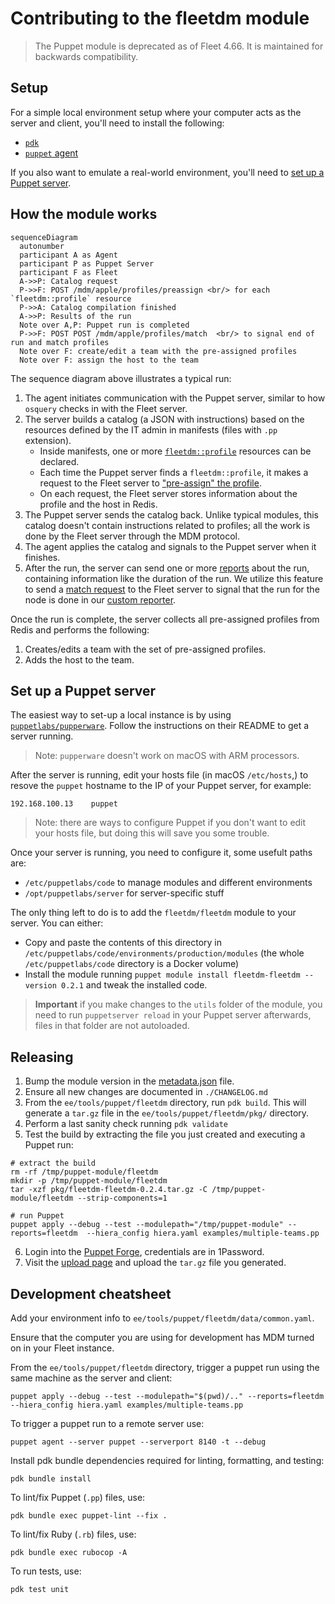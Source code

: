 # Contributing to the fleetdm module

> The Puppet module is deprecated as of Fleet 4.66. It is maintained for backwards compatibility.

## Setup

For a simple local environment setup where your computer acts as the server and client, you'll need to install the following:

- [`pdk`](https://www.puppet.com/docs/pdk/latest/pdk_install.html)
- [`puppet` agent](https://www.puppet.com/docs/puppet/8/install_agents.html)

If you also want to emulate a real-world environment, you'll need to [set up a Puppet server](#set-up-a-puppet-server).

## How the module works

```mermaid
sequenceDiagram
  autonumber
  participant A as Agent
  participant P as Puppet Server
  participant F as Fleet
  A->>P: Catalog request
  P->>F: POST /mdm/apple/profiles/preassign <br/> for each `fleetdm::profile` resource
  P->>A: Catalog compilation finished
  A->>P: Results of the run
  Note over A,P: Puppet run is completed
  P->>F: POST POST /mdm/apple/profiles/match  <br/> to signal end of run and match profiles 
  Note over F: create/edit a team with the pre-assigned profiles
  Note over F: assign the host to the team
```

The sequence diagram above illustrates a typical run:

1. The agent initiates communication with the Puppet server, similar to how `osquery` checks in with the Fleet server.
2. The server builds a catalog (a JSON with instructions) based on the resources defined by the IT admin in manifests (files with `.pp` extension). 
     - Inside manifests, one or more [`fleetdm::profile`](https://github.com/fleetdm/fleet/blob/main/ee/tools/puppet/fleetdm/manifests/profile.pp) resources can be declared.
     - Each time the Puppet server finds a `fleetdm::profile`, it makes a request to the Fleet server to ["pre-assign" the profile](https://fleetdm.com/docs/contributing/api-for-contributors#preassign-profiles-to-devices).
    - On each request, the Fleet server stores information about the profile and the host in Redis.
3. The Puppet server sends the catalog back. Unlike typical modules, this catalog doesn't contain instructions related to profiles; all the work is done by the Fleet server through the MDM protocol.
4. The agent applies the catalog and signals to the Puppet server when it finishes.
5. After the run, the server can send one or more [reports](https://www.puppet.com/docs/puppet/8/reporting_about.html) about the run, containing information like the duration of the run. We utilize this feature to send a [match request](https://fleetdm.com/docs/contributing/api-for-contributors#match-preassigned-profiles) to the Fleet server to signal that the run for the node is done in our [custom reporter](https://github.com/fleetdm/fleet/blob/main/ee/tools/puppet/fleetdm/lib/puppet/reports/fleetdm.rb).

Once the run is complete, the server collects all pre-assigned profiles from Redis and performs the following:

1. Creates/edits a team with the set of pre-assigned profiles.
2. Adds the host to the team.

## Set up a Puppet server

The easiest way to set-up a local instance is by using [`puppetlabs/pupperware`](https://github.com/puppetlabs/pupperware). Follow the instructions on their README to get a server running.

> Note: `pupperware` doesn't work on macOS with ARM processors.

After the server is running, edit your hosts file (in macOS `/etc/hosts`,) to resove the `puppet` hostname to the IP of your Puppet server, for example:

```
192.168.100.13    puppet 
```

> Note: there are ways to configure Puppet if you don't want to edit your hosts file, but doing this will save you some trouble.

Once your server is running, you need to configure it, some usefult paths are:

- `/etc/puppetlabs/code` to manage modules and different environments
- `/opt/puppetlabs/server` for server-specific stuff

The only thing left to do is to add the `fleetdm/fleetdm` module to your server. You can either:

- Copy and paste the contents of this directory in `/etc/puppetlabs/code/environments/production/modules` (the whole `/etc/puppetlabs/code` directory is a Docker volume)
- Install the module running `puppet module install fleetdm-fleetdm --version 0.2.1` and tweak the installed code.

> **Important** if you make changes to the `utils` folder of the module, you need to run `puppetserver reload` in your Puppet server afterwards, files in that folder are not autoloaded.

## Releasing

1. Bump the module version in the [metadata.json](https://github.com/fleetdm/fleet/blob/main/ee/tools/puppet/fleetdm/metadata.json) file.
2. Ensure all new changes are documented in `./CHANGELOG.md`
3. From the `ee/tools/puppet/fleetdm` directory, run `pdk build`. This will generate a `tar.gz` file in the `ee/tools/puppet/fleetdm/pkg/` directory.
4. Perform a last sanity check running `pdk validate`
5. Test the build by extracting the file you just created and executing a Puppet run:
```
# extract the build
rm -rf /tmp/puppet-module/fleetdm
mkdir -p /tmp/puppet-module/fleetdm
tar -xzf pkg/fleetdm-fleetdm-0.2.4.tar.gz -C /tmp/puppet-module/fleetdm --strip-components=1

# run Puppet
puppet apply --debug --test --modulepath="/tmp/puppet-module" --reports=fleetdm  --hiera_config hiera.yaml examples/multiple-teams.pp
```
6. Login into the [Puppet Forge](https://forge.puppet.com/), credentials are in 1Password.
7. Visit the [upload page](https://forge.puppet.com/upload) and upload the `tar.gz` file you generated.


## Development cheatsheet

Add your environment info to `ee/tools/puppet/fleetdm/data/common.yaml`.

Ensure that the computer you are using for development has MDM turned on in your Fleet instance.

From the `ee/tools/puppet/fleetdm` directory, trigger a puppet run using the same machine as the server and client:

```
puppet apply --debug --test --modulepath="$(pwd)/.." --reports=fleetdm  --hiera_config hiera.yaml examples/multiple-teams.pp
```

To trigger a puppet run to a remote server use:

```
puppet agent --server puppet --serverport 8140 -t --debug
``` 

Install pdk bundle dependencies required for linting, formatting, and testing:

```
pdk bundle install
```

To lint/fix Puppet (`.pp`) files, use:

```
pdk bundle exec puppet-lint --fix .
```

To lint/fix Ruby (`.rb`) files, use:

```
pdk bundle exec rubocop -A
```

To run tests, use:

```
pdk test unit
```
